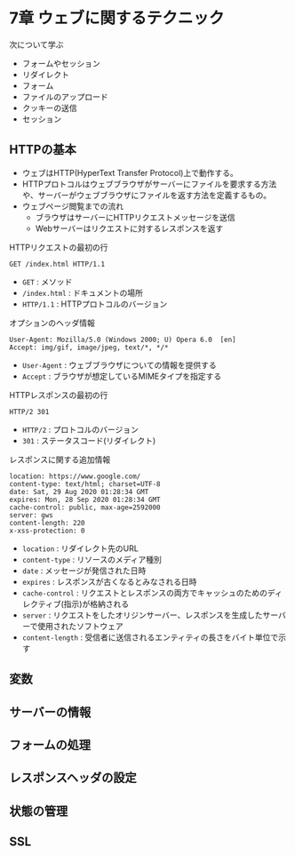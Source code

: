 # 7章 ウェブに関するテクニック
次について学ぶ
* フォームやセッション
* リダイレクト
* フォーム
* ファイルのアップロード
* クッキーの送信
* セッション

## HTTPの基本
* ウェブはHTTP(HyperText Transfer Protocol)上で動作する。
* HTTPプロトコルはウェブブラウザがサーバーにファイルを要求する方法や、サーバーがウェブブラウザにファイルを返す方法を定義するもの。
* ウェブページ閲覧までの流れ
  * ブラウザはサーバーにHTTPリクエストメッセージを送信
  * Webサーバーはリクエストに対するレスポンスを返す

HTTPリクエストの最初の行
```
GET /index.html HTTP/1.1
```

* `GET` : メソッド
* `/index.html` : ドキュメントの場所
* `HTTP/1.1` : HTTPプロトコルのバージョン

オプションのヘッダ情報
```
User-Agent: Mozilla/5.0 (Windows 2000; U) Opera 6.0  [en]
Accept: img/gif, image/jpeg, text/*, */*

```

* `User-Agent` : ウェブブラウザについての情報を提供する
* `Accept` : ブラウザが想定しているMIMEタイプを指定する

HTTPレスポンスの最初の行

```
HTTP/2 301 
```

* `HTTP/2` : プロトコルのバージョン
* `301` : ステータスコード(リダイレクト)

レスポンスに関する追加情報
```
location: https://www.google.com/
content-type: text/html; charset=UTF-8
date: Sat, 29 Aug 2020 01:28:34 GMT
expires: Mon, 28 Sep 2020 01:28:34 GMT
cache-control: public, max-age=2592000
server: gws
content-length: 220
x-xss-protection: 0
```

* `location` : リダイレクト先のURL
* `content-type` : リソースのメディア種別
* `date` : メッセージが発信された日時
* `expires` : レスポンスが古くなるとみなされる日時
* `cache-control` : リクエストとレスポンスの両方でキャッシュのためのディレクティブ(指示)が格納される
* `server` : リクエストをしたオリジンサーバー、レスポンスを生成したサーバーで使用されたソフトウェア
* `content-length` : 受信者に送信されるエンティティの長さをバイト単位で示す

## 変数

## サーバーの情報

## フォームの処理

## レスポンスヘッダの設定

## 状態の管理

## SSL

